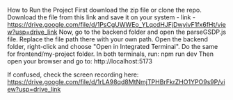 How to Run the Project
  First download the zip file or clone the repo.
  Download the file from this link and save it on your system - link - https://drive.google.com/file/d/1PsCgUWWEo_YLqcdHJFjDwyivF1fx6fHt/view?usp=drive_link
  Now, go to the backend folder and open the parseGSDP.js file.
  Replace the file path there with your own path.
  Open the backend folder, right-click and choose "Open in Integrated Terminal".
  Do the same for frontend/my-project folder.
  In both terminals, run: npm run dev
  Then open your browser and go to: http://localhost:5173

If confused, check the screen recording here:
https://drive.google.com/file/d/1rLA98qd8MtNmjTPHBrFkrZHO1YPO9s9P/view?usp=drive_link
